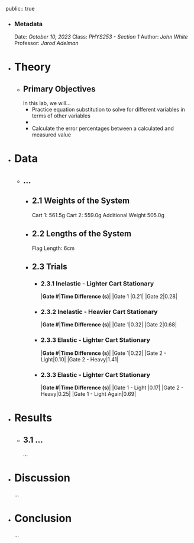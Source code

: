 public:: true

- ### Metadata
  Date: *October 10, 2023*
  Class: *PHYS253 - Section 1*
  Author: *John White*
  Professor: *Jarod Adelman*
- # Theory
	- ## Primary Objectives
	  In this lab, we will...
	  * Practice equation substitution to solve for different variables in terms of other variables
	  * 
	  * Calculate the error percentages between a calculated and measured value
- # Data
	- ## ...
		- ## 2.1 Weights of the System
		  Cart 1: 561.5g
		  Cart 2: 559.0g
		  Additional Weight 505.0g
		- ## 2.2 Lengths of the System
		  Flag Length: 6cm
		- ## 2.3 Trials
			- ### 2.3.1 Inelastic - Lighter Cart Stationary
			  |**Gate #**|**Time Difference (s)**|
			  |Gate 1 |0.21|
			  |Gate 2|0.28|
			- ### 2.3.2 Inelastic - Heavier Cart Stationary
			  |**Gate #**|**Time Difference (s)**|
			  |Gate 1|0.32|
			  |Gate 2|0.68|
			- ### 2.3.3 Elastic - Lighter Cart Stationary
			  |**Gate #**|**Time Difference (s)**|
			  |Gate 1|0.22|
			  |Gate 2 - Light|0.10|
			  |Gate 2 - Heavy|1.41|
			- ### 2.3.3 Elastic - Lighter Cart Stationary
			  |**Gate #**|**Time Difference (s)**|
			  |Gate 1 - Light |0.17|
			  |Gate 2 - Heavy|0.25|
			  |Gate 1 - Light Again|0.69|
- # Results
	- ## 3.1 ...
	  ...
- # Discussion
  ...
- # Conclusion
  ...